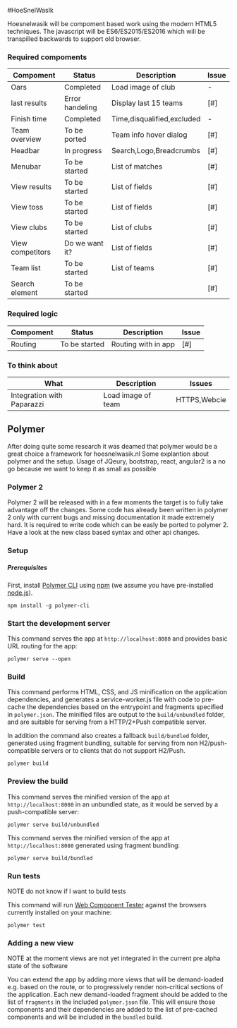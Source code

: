 #HoeSnelWasIk

Hoesnelwasik will be compoment based work using the modern HTML5 techniques.
The javascript will be ES6/ES2015/ES2016 which will be transpilled backwards to support old browser.

### Required compoments

| Compoment       | Status         |Description                 |Issue |
|-----------------|----------------|----------------------------|------|
| Oars            | Completed      |Load image of club          |     -|
| last results    | Error handeling|Display last 15 teams       | [#]  |
| Finish time     | Completed      |Time,disqualified,excluded  |     -|
| Team overview   | To be ported   |Team info hover dialog      | [#]  |
| Headbar         | In progress    |Search,Logo,Breadcrumbs     | [#]  |
| Menubar         | To be started  |List of matches             | [#]  |
| View results    | To be started  |List of fields              | [#]  |
| View toss       | To be started  |List of fields              | [#]  |
| View clubs      | To be started  |List of clubs               | [#]  |
| View competitors| Do we want it? |List of fields              | [#]  |
| Team list       | To be started  |List of teams               | [#]  |
| Search element  | To be started  |                            | [#]  |



### Required logic

| Compoment       | Status         |Description                 |Issue |
|-----------------|----------------|----------------------------|------|
| Routing         | To be started  |Routing with in app         | [#]  |

### To think about

| What                       |Description                 |Issues        |
|----------------------------|----------------------------|--------------|
| Integration with Paparazzi |Load image of team          | HTTPS,Webcie |


## Polymer

After doing quite some research it was deamed that polymer would be a great choice a framework for hoesnelwasik.nl
Some explantion about polymer and the setup.
Usage of JQeury, bootstrap, react, angular2 is a no go because we want to keep it as small as possible

### Polymer 2

Polymer 2 will be released with in a few moments the target is to fully take advantage off the changes.
Some code has already been written in polymer 2 only with current bugs and missing documentation it made extremely hard.
It is required to write code which can be easly be ported to polymer 2.
Have a look at the new class based syntax and other api changes.

### Setup

##### Prerequisites

First, install [Polymer CLI](https://github.com/Polymer/polymer-cli) using
[npm](https://www.npmjs.com) (we assume you have pre-installed [node.js](https://nodejs.org)).

    npm install -g polymer-cli

### Start the development server

This command serves the app at `http://localhost:8080` and provides basic URL
routing for the app:

    polymer serve --open

### Build

This command performs HTML, CSS, and JS minification on the application
dependencies, and generates a service-worker.js file with code to pre-cache the
dependencies based on the entrypoint and fragments specified in `polymer.json`.
The minified files are output to the `build/unbundled` folder, and are suitable
for serving from a HTTP/2+Push compatible server.

In addition the command also creates a fallback `build/bundled` folder,
generated using fragment bundling, suitable for serving from non
H2/push-compatible servers or to clients that do not support H2/Push.

    polymer build

### Preview the build

This command serves the minified version of the app at `http://localhost:8080`
in an unbundled state, as it would be served by a push-compatible server:

    polymer serve build/unbundled

This command serves the minified version of the app at `http://localhost:8080`
generated using fragment bundling:

    polymer serve build/bundled

### Run tests

NOTE do not know if I want to build tests

This command will run [Web Component Tester](https://github.com/Polymer/web-component-tester)
against the browsers currently installed on your machine:

    polymer test

### Adding a new view

NOTE at the moment views are not yet integrated in the current pre alpha state of the software

You can extend the app by adding more views that will be demand-loaded
e.g. based on the route, or to progressively render non-critical sections of the
application. Each new demand-loaded fragment should be added to the list of
`fragments` in the included `polymer.json` file. This will ensure those
components and their dependencies are added to the list of pre-cached components
and will be included in the `bundled` build.
